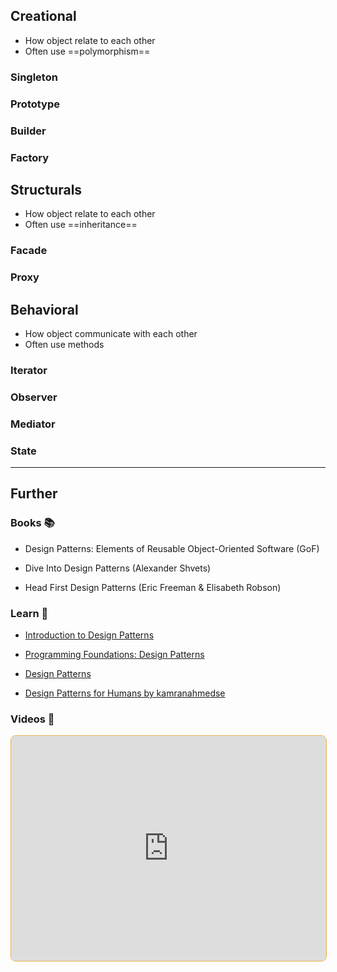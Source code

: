 ## Creational

- How object relate to each other
- Often use ==polymorphism==
### Singleton

### Prototype

### Builder

### Factory

## Structurals

- How object relate to each other
- Often use ==inheritance==
### Facade

### Proxy

## Behavioral

- How object communicate with each other
- Often use methods

### Iterator

### Observer

### Mediator

### State



---
## Further

### Books 📚

- Design Patterns: Elements of Reusable Object-Oriented Software (GoF)

- Dive Into Design Patterns (Alexander Shvets)

- Head First Design Patterns (Eric Freeman & Elisabeth Robson)

### Learn 🧠

- [Introduction to Design Patterns](https://www.patterns.dev/posts/introduction)

- [Programming Foundations: Design Patterns](https://www.linkedin.com/learning/programming-foundations-design-patterns-2)

- [Design Patterns](https://refactoring.guru/design-patterns)

- [Design Patterns for Humans by kamranahmedse](https://github.com/kamranahmedse/design-patterns-for-humans)

### Videos 🎥

<iframe style="margin-bottom: .5rem; display: block; width: 100%; height: 360px; border: 1px solid #edae49; border-radius: .5rem" src="https://invidious.tiekoetter.com/embed/tv-_1er1mWI" title="Invidious Embed Player">10 Design Patterns Explained in 10 Minutes - Fireship</iframe>